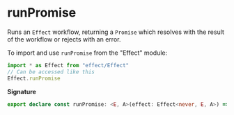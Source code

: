# runPromise

Runs an `Effect` workflow, returning a `Promise` which resolves with the
result of the workflow or rejects with an error.

To import and use `runPromise` from the "Effect" module:

```ts
import * as Effect from "effect/Effect"
// Can be accessed like this
Effect.runPromise
```

**Signature**

```ts
export declare const runPromise: <E, A>(effect: Effect<never, E, A>) => Promise<A>
```
